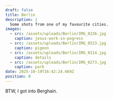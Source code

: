 ```yaml
---
draft: false
title: Berlin
description: |
  Some shots from one of my favourite cities.
images:
  - src: /assets/uploads/Berlin/IMG_0236.jpg
    caption: jesus-work-in-pogress
  - src: /assets/uploads/Berlin/IMG_0523.jpg
    caption: pigeon
  - src: /assets/uploads/Berlin/IMG_0214.jpg
    caption: details
  - src: /assets/uploads/Berlin/IMG_0273.jpg
    caption: park
date: 2025-10-19T16:42:24.669Z
position: 0
---
```


BTW, I got into Berghain.
